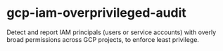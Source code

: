 # gcp-iam-overprivileged-audit
Detect and report IAM principals (users or service accounts) with overly broad permissions across GCP projects, to enforce least privilege.
